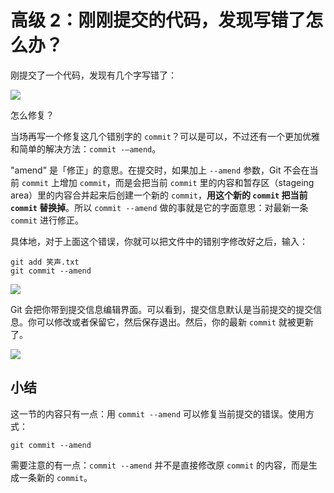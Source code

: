 # 高级 2：刚刚提交的代码，发现写错了怎么办？

刚提交了一个代码，发现有几个字写错了：

![](https://user-gold-cdn.xitu.io/2017/11/21/15fdf01882286d88?w=286&h=178&f=jpeg&s=30022)

怎么修复？

当场再写一个修复这几个错别字的 `commit`？可以是可以，不过还有一个更加优雅和简单的解决方法：`commit -—amend`。

"amend" 是「修正」的意思。在提交时，如果加上 `--amend` 参数，Git 不会在当前 `commit` 上增加 `commit`，而是会把当前 `commit` 里的内容和暂存区（stageing area）里的内容合并起来后创建一个新的 `commit`，**用这个新的 `commit` 把当前 `commit` 替换掉**。所以 `commit --amend` 做的事就是它的字面意思：对最新一条 `commit` 进行修正。

具体地，对于上面这个错误，你就可以把文件中的错别字修改好之后，输入：

```shell
git add 笑声.txt
git commit --amend
```

![](https://user-gold-cdn.xitu.io/2017/11/21/15fdf0187ef5dbbb?w=557&h=137&f=jpeg&s=41733)

Git 会把你带到提交信息编辑界面。可以看到，提交信息默认是当前提交的提交信息。你可以修改或者保留它，然后保存退出。然后，你的最新 `commit` 就被更新了。

![](https://user-gold-cdn.xitu.io/2017/11/21/15fdf0187f2f4b2d?w=420&h=370&f=gif&s=54907)

## 小结

这一节的内容只有一点：用 `commit --amend` 可以修复当前提交的错误。使用方式：

```shell
git commit --amend
```

需要注意的有一点：`commit --amend` 并不是直接修改原 `commit` 的内容，而是生成一条新的 `commit`。